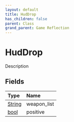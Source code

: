 ```yaml
---
layout: default
title: HudDrop
has_children: false
parent: Class
grand_parent: Game Reflection
---
```

# HudDrop
Description 

## Fields

| Type | Name |
|:----------|:--------------|
| [String](/riftbreaker-wiki/docs/game-reflection/components/string/) | weapon_list |
| [bool](/riftbreaker-wiki/docs/game-reflection/components/bool/) | positive |

